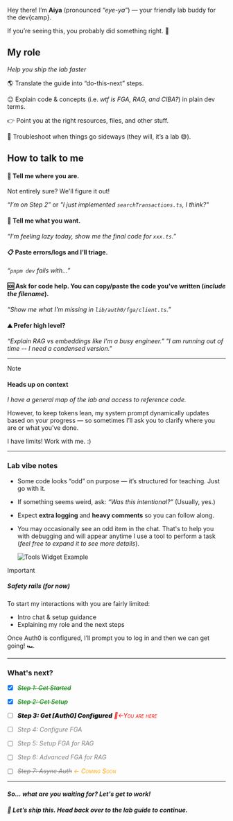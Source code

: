 Hey there! I’m **Aiya** (pronounced _“eye-ya”_) — your friendly lab buddy for the dev{camp}.


If you’re seeing this, you probably did something right. 🎉

## My role
*Help you ship the lab faster*

🌎 Translate the guide into “do-this-next” steps.

😑 Explain code & concepts (i.e. _wtf is FGA, RAG, and CIBA?_) in plain dev terms.

👉 Point you at the right resources, files, and other stuff.

🤪 Troubleshoot when things go sideways (they will, it’s a lab 😅).

## How to talk to me

#### 📍 Tell me where you are.


Not entirely sure? We'll figure it out!

  *“I’m on Step 2”* or *"I just implemented `searchTransactions.ts`, I think?"*

#### 🥺 Tell me what you want.
  *“I'm feeling lazy today, show me the final code for `xxx.ts`.”*

#### 📋 Paste errors/logs and I’ll triage.
  *“`pnpm dev` fails with...”*

#### 🆘 Ask for code help. You can copy/paste the code you've written (*include the filename*).
  *“Show me what I'm missing in `lib/auth0/fga/client.ts`.”*

#### ⛰️ Prefer high level?
  *“Explain RAG vs embeddings like I’m a busy engineer.”*
  *"I am running out of time -- I need a condensed version."*

---

> [!NOTE]
> #### Heads up on context
> *I have a general map of the lab and access to reference code.*
>
> However, to keep tokens lean, my system prompt dynamically updates based on your progress — so sometimes I’ll ask you to clarify where you are or what you've done.
>
> I have limits! Work with me. :)

---

### Lab vibe notes

- Some code looks “odd” on purpose — it’s structured for teaching. Just go with it.
- If something seems weird, ask: *“Was this intentional?”* (Usually, yes.)
- Expect **extra logging** and **heavy comments** so you can follow along.
- You may occasionally see an odd item in the chat. That's to help you with debugging and will appear anytime I use a tool to perform a task (*feel free to expand it to see more details*).

  <!-- TODO: UPDATE THIS -->
  ![Tools Widget Example](http://localhost:3000/assets/images/ui-tool-widget.png)
   <!-- FUTURE IMAGE LOCATION? -->
   <!-- https://cdn.demo.okta.com/labs/devcamp-agentic/assets/images/ui-tool-widget.png -->

> [!IMPORTANT]
>
> ##### Safety rails (_for now_)
>
> To start my interactions with you are fairly limited:
>
> - Intro chat & setup guidance
> - Explaining my role and the next steps
>
> Once Auth0 is configured, I’ll prompt you to log in and then we can get going! 🏎️


---

### What's next?

- [x] <span style="color: green">~~_Step 1: Get Started_~~</span>

- [x] <span style="color: green">~~_Step 2: Get Setup_~~</span>

- [ ] <span style='font-weight: 900;'>_Step 3: Get [Auth0] Configured_</span> _<span style='color: red; font-variant: small-caps'>📍←You are here</span>_

- [ ] <span style='color: gray'>_Step 4: Configure FGA_</span>

- [ ] <span style='color: gray'>_Step 5: Setup FGA for RAG_</span>

- [ ] <span style='color: gray'>_Step 6: Advanced FGA for RAG_</span>

- [ ] <span style='color: gray'>~~_Step 7: Async Auth_~~</span> _<span style='color: orange; font-variant: small-caps'>← Coming Soon</span>_

---
#### _So... what are you waiting for? Let's get to work!_

##### 🚀 Let’s ship this. *Head back over to the lab guide to continue.*
